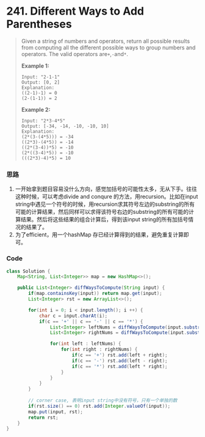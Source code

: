 # 241. Different Ways to Add Parentheses

> Given a string of numbers and operators, return all possible results from computing all the different possible ways to group numbers and operators. The valid operators are`+`,`-`and`*`.
>
> **Example 1:**
>
> ```
> Input: "2-1-1"
> Output: [0, 2]
> Explanation: 
> ((2-1)-1) = 0 
> (2-(1-1)) = 2
> ```
>
> **Example 2:**
>
> ```
> Input: "2*3-4*5"
> Output: [-34, -14, -10, -10, 10]
> Explanation: 
> (2*(3-(4*5))) = -34 
> ((2*3)-(4*5)) = -14 
> ((2*(3-4))*5) = -10 
> (2*((3-4)*5)) = -10 
> (((2*3)-4)*5) = 10
> ```

### 思路

1. 一开始拿到题目容易没什么方向，感觉加括号的可能性太多，无从下手。往往这种时候，可以考虑divide and conqure 的方法，用recursion。比如在input string中遇见一个符号的时候，用recursion求其符号左边的substring的所有可能的计算结果，然后同样可以求得该符号右边的substring的所有可能的计算结果。然后将这些结果的组合计算后，得到该input string的所有加括号情况的结果了。
2. 为了efficient，用一个hashMap 存已经计算得到的结果，避免重复计算即可。

### Code

```java
class Solution {
    Map<String, List<Integer>> map = new HashMap<>();

    public List<Integer> diffWaysToCompute(String input) {
        if(map.containsKey(input)) return map.get(input);
        List<Integer> rst = new ArrayList<>();

        for(int i = 0; i < input.length(); i ++) {
            char c = input.charAt(i);
            if(c == '+' || c == '-' || c == '*') {
                List<Integer> leftNums = diffWaysToCompute(input.substring(0, i));
                List<Integer> rightNums = diffWaysToCompute(input.substring(i+1, input.length()));

                for(int left : leftNums) {
                    for(int right : rightNums) {
                        if(c == '+') rst.add(left + right);
                        if(c == '-') rst.add(left - right);
                        if(c == '*') rst.add(left * right);
                    }
                }
            }
        }
        
        // corner case, 表明input string中没有符号，只有一个单独的数
        if(rst.size() == 0) rst.add(Integer.valueOf(input));
        map.put(input, rst);
        return rst;
    }
}
```



